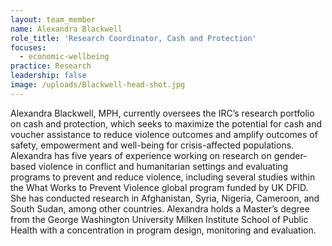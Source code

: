 ```yaml
---
layout: team_member
name: Alexandra Blackwell
role_title: 'Research Coordinator, Cash and Protection'
focuses:
  - economic-wellbeing
practice: Research
leadership: false
image: /uploads/Blackwell-head-shot.jpg
---
```


Alexandra Blackwell, MPH, currently oversees the IRC’s research portfolio on cash and protection, which seeks to maximize the potential for cash and voucher assistance to reduce violence outcomes and amplify outcomes of safety, empowerment and well-being for crisis-affected populations. Alexandra has five years of experience working on research on gender-based violence in conflict and humanitarian settings and evaluating programs to prevent and reduce violence, including several studies within the What Works to Prevent Violence global program funded by UK DFID. She has conducted research in Afghanistan, Syria, Nigeria, Cameroon, and South Sudan, among other countries. Alexandra holds a Master’s degree from the George Washington University Milken Institute School of Public Health with a concentration in program design, monitoring and evaluation.